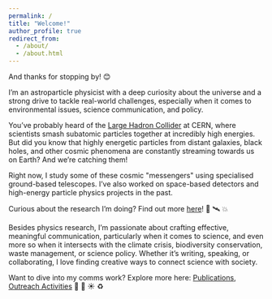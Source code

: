 ```yaml
---
permalink: /
title: "Welcome!"
author_profile: true
redirect_from: 
  - /about/
  - /about.html
---
```


And thanks for stopping by! 😊

I’m an astroparticle physicist with a deep curiosity about the universe and a strong drive to tackle real-world challenges, especially when it comes to environmental issues, science communication, and policy.

You’ve probably heard of the [Large Hadron Collider](https://home.cern/science/accelerators/large-hadron-collider) at CERN, where scientists smash subatomic particles together at incredibly high energies. But did you know that highly energetic particles from distant galaxies, black holes, and other cosmic phenomena are constantly streaming towards us on Earth? And we’re catching them!

Right now, I study some of these cosmic "messengers" using specialised ground-based telescopes. I’ve also worked on space-based detectors and high-energy particle physics projects in the past.

Curious about the research I’m doing?
Find out more [here](/research/)! 📡 🛰 💥

Besides physics research, I’m passionate about crafting effective, meaningful communication, particularly when it comes to science, and even more so when it intersects with the climate crisis, biodiversity conservation, waste management, or science policy. Whether it’s writing, speaking, or collaborating, I love finding creative ways to connect science with society.

Want to dive into my comms work?
Explore more here: [Publications](/publications/), [Outreach Activities](/outreach/) 🐋 🌿 ☀️ ♻️
